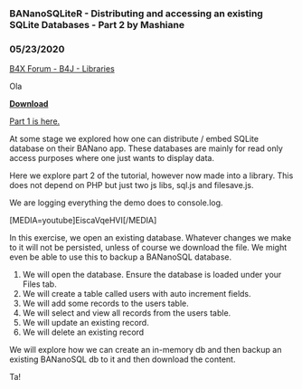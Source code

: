 ### BANanoSQLiteR - Distributing and accessing an existing SQLite Databases - Part 2 by Mashiane
### 05/23/2020
[B4X Forum - B4J - Libraries](https://www.b4x.com/android/forum/threads/118131/)

Ola  
  
[**Download**](https://github.com/Mashiane/BANanoSQLiteR)  
  
[Part 1 is here.](https://www.b4x.com/android/forum/threads/banano-distributing-and-accessing-an-existing-sqlite-databases-part-1.102110/#content)  
  
At some stage we explored how one can distribute / embed SQLite database on their BANano app. These databases are mainly for read only access purposes where one just wants to display data.  
  
Here we explore part 2 of the tutorial, however now made into a library. This does not depend on PHP but just two js libs, sql.js and filesave.js.  
  
We are logging everything the demo does to console.log.  
  
[MEDIA=youtube]EiscaVqeHVI[/MEDIA]  
  
  
In this exercise, we open an existing database. Whatever changes we make to it will not be persisted, unless of course we download the file. We might even be able to use this to backup a BANanoSQL database.  
  
1. We will open the database. Ensure the database is loaded under your Files tab.  
2. We will create a table called users with auto increment fields.  
3. We will add some records to the users table.  
4. We will select and view all records from the users table.  
5. We will update an existing record.  
6. We will delete an existing record  
  
We will explore how we can create an in-memory db and then backup an existing BANanoSQL db to it and then download the content.  
  
Ta!
